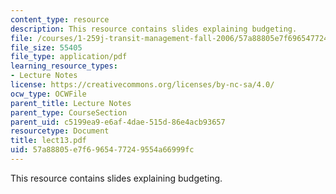 ```yaml
---
content_type: resource
description: This resource contains slides explaining budgeting.
file: /courses/1-259j-transit-management-fall-2006/57a88805e7f6965477249554a66999fc_lect13.pdf
file_size: 55405
file_type: application/pdf
learning_resource_types:
- Lecture Notes
license: https://creativecommons.org/licenses/by-nc-sa/4.0/
ocw_type: OCWFile
parent_title: Lecture Notes
parent_type: CourseSection
parent_uid: c5199ea9-e6af-4dae-515d-86e4acb93657
resourcetype: Document
title: lect13.pdf
uid: 57a88805-e7f6-9654-7724-9554a66999fc
---
```

This resource contains slides explaining budgeting.